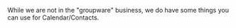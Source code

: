 While we are not in the "groupware" business, we do have some things you can use for Calendar/Contacts.
